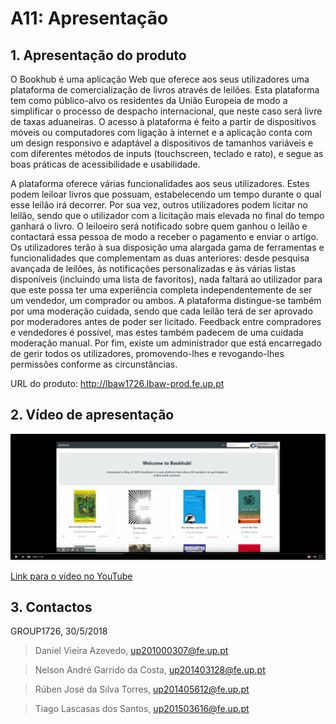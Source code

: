 # A11: Apresentação

## 1. Apresentação do produto

O Bookhub é uma aplicação Web que oferece aos seus utilizadores uma plataforma de comercialização de livros através de leilões. Esta plataforma tem como público-alvo os residentes da União Europeia de modo a simplificar o processo de despacho internacional, que neste caso será livre de taxas aduaneiras. O acesso à plataforma é feito a partir de dispositivos móveis ou computadores com ligação à internet e a aplicação conta com um design responsivo e adaptável a dispositivos de tamanhos variáveis e com diferentes métodos de inputs (touchscreen, teclado e rato), e segue as boas práticas de acessibilidade e usabilidade.

A plataforma oferece várias funcionalidades aos seus utilizadores. Estes podem leiloar livros que possuam, estabelecendo um tempo durante o qual esse leilão irá decorrer. Por sua vez, outros utilizadores podem licitar no leilão, sendo que o utilizador com a licitação mais elevada no final do tempo ganhará o livro. O leiloeiro será notificado sobre quem ganhou o leilão e contactará essa pessoa de modo a receber o pagamento e enviar o artigo. Os utilizadores terão à sua disposição uma alargada gama de ferramentas e funcionalidades que complementam as duas anteriores: desde pesquisa avançada de leilões, às notificações personalizadas e às várias listas disponíveis (incluíndo uma lista de favoritos), nada faltará ao utilizador para que este possa ter uma experiência completa independentemente de ser um vendedor, um comprador ou ambos. A plataforma distingue-se também por uma moderação cuidada, sendo que cada leilão terá de ser aprovado por moderadores antes de poder ser licitado. Feedback entre compradores e vendedores é possível, mas estes também padecem de uma cuidada moderação manual. Por fim, existe um administrador que está encarregado de gerir todos os utilizadores, promovendo-lhes e revogando-lhes permissões conforme as circunstâncias.

URL do produto: http://lbaw1726.lbaw-prod.fe.up.pt

## 2. Vídeo de apresentação

![](video.png)

[Link para o vídeo no YouTube](https://www.youtube.com/watch?v=VSI4KM_J1-M&feature=youtu.be)


## 3. Contactos

GROUP1726, 30/5/2018

> Daniel Vieira Azevedo, up201000307@fe.up.pt

> Nelson André Garrido da Costa, up201403128@fe.up.pt

> Rúben José da Silva Torres, up201405612@fe.up.pt

> Tiago Lascasas dos Santos, up201503616@fe.up.pt
